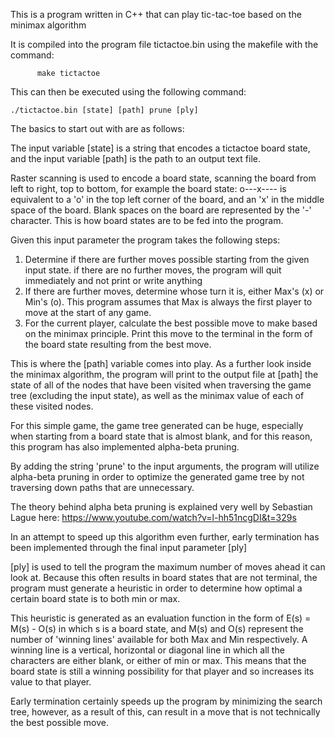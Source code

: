 This is a program written in C++ that can play tic-tac-toe based on the minimax algorithm

It is compiled into the program file tictactoe.bin using the makefile with the command:

          make tictactoe
  
This can then be executed using the following command:
  
    ./tictactoe.bin [state] [path] prune [ply]

The basics to start out with are as follows:

The input variable [state] is a string that encodes a tictactoe board state, and
the input variable [path] is the path to an output text file.

Raster scanning is used to encode a board state, scanning the board
from left to right, top to bottom, for example the board state:
  o---x----
is equivalent to a 'o' in the top left corner of the board, and
an 'x' in the middle space of the board.
Blank spaces on the board are represented by the '-' character.
This is how board states are to be fed into the program.

Given this input parameter the program takes the following steps:

1. Determine if there are further moves possible starting from the given input state.
  if there are no further moves, the program will quit immediately and not print or write anything
2. If there are further moves, determine whose turn it is, either Max's (x) or Min's (o). This program
  assumes that Max is always the first player to move at the start of any game.
3. For the current player, calculate the best possible move to make based on the minimax principle.
  Print this move to the terminal in the form of the board state resulting from the best move.

This is where the [path] variable comes into play. As a further look inside the minimax algorithm,
the program will print to the output file at [path] the state of all of the nodes that have been
visited when traversing the game tree (excluding the input state), as well as the minimax value of each
of these visited nodes.


For this simple game, the game tree generated can be huge, especially when starting from a board state that is almost
blank, and for this reason, this program has also implemented alpha-beta pruning.

By adding the string 'prune' to the input arguments, the program will utilize alpha-beta pruning in order to optimize
the generated game tree by not traversing down paths that are unnecessary.

The theory behind alpha beta pruning is explained very well by Sebastian Lague here: https://www.youtube.com/watch?v=l-hh51ncgDI&t=329s


In an attempt to speed up this algorithm even further, early termination has been implemented through the final input parameter [ply]

[ply] is used to tell the program the maximum number of moves ahead it can look at. Because this often results in board states that are not
terminal, the program must generate a heuristic in order to determine how optimal a certain board state is to both min or max.

This heuristic is generated as an evaluation function in the form of E(s) = M(s) - O(s) in which s is a board state, and M(s) and O(s) represent
the number of 'winning lines' available for both Max and Min respectively. A winning line is a vertical, horizontal or diagonal line in which all the characters are either
blank, or either of min or max. This means that the board state is still a winning possibility for that player and so increases its value to that player.

Early termination certainly speeds up the program by minimizing the search tree, however, as a result of this, can result in a move that is not technically
the best possible move.
